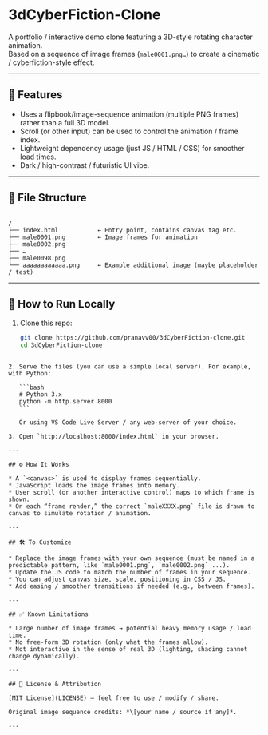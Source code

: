 
# 3dCyberFiction-Clone

A portfolio / interactive demo clone featuring a 3D-style rotating character animation.  
Based on a sequence of image frames (`male0001.png…`) to create a cinematic / cyberfiction-style effect.

---

## 🧰 Features

- Uses a flipbook/image-sequence animation (multiple PNG frames) rather than a full 3D model.  
- Scroll (or other input) can be used to control the animation / frame index.  
- Lightweight dependency usage (just JS / HTML / CSS) for smoother load times.  
- Dark / high-contrast / futuristic UI vibe.

---

## 📁 File Structure

```

/
├── index.html           ← Entry point, contains canvas tag etc.
├── male0001.png         ← Image frames for animation
├── male0002.png
├── …
├── male0098.png
└── aaaaaaaaaaaa.png     ← Example additional image (maybe placeholder / test)

````

---

## 🚀 How to Run Locally

1. Clone this repo:

   ```bash
   git clone https://github.com/pranavv00/3dCyberFiction-clone.git
   cd 3dCyberFiction-clone
````

2. Serve the files (you can use a simple local server). For example, with Python:

   ```bash
   # Python 3.x
   python -m http.server 8000
   ```

   Or using VS Code Live Server / any web-server of your choice.

3. Open `http://localhost:8000/index.html` in your browser.

---

## ⚙️ How It Works

* A `<canvas>` is used to display frames sequentially.
* JavaScript loads the image frames into memory.
* User scroll (or another interactive control) maps to which frame is shown.
* On each “frame render,” the correct `maleXXXX.png` file is drawn to canvas to simulate rotation / animation.

---

## 🛠️ To Customize

* Replace the image frames with your own sequence (must be named in a predictable pattern, like `male0001.png`, `male0002.png` ...).
* Update the JS code to match the number of frames in your sequence.
* You can adjust canvas size, scale, positioning in CSS / JS.
* Add easing / smoother transitions if needed (e.g., between frames).

---

## ✅ Known Limitations

* Large number of image frames → potential heavy memory usage / load time.
* No free-form 3D rotation (only what the frames allow).
* Not interactive in the sense of real 3D (lighting, shading cannot change dynamically).

---

## 📜 License & Attribution

[MIT License](LICENSE) — feel free to use / modify / share.

Original image sequence credits: *\[your name / source if any]*.

---

